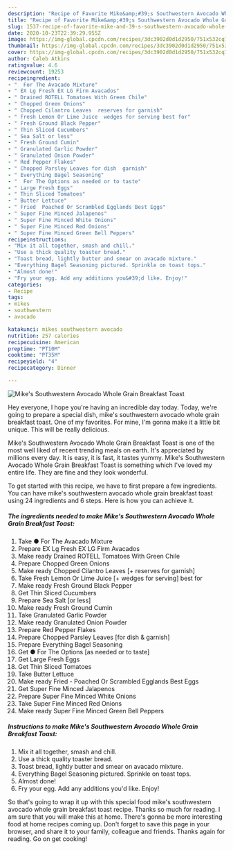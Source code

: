 ```yaml
---
description: "Recipe of Favorite Mike&amp;#39;s Southwestern Avocado Whole Grain Breakfast Toast"
title: "Recipe of Favorite Mike&amp;#39;s Southwestern Avocado Whole Grain Breakfast Toast"
slug: 1537-recipe-of-favorite-mike-and-39-s-southwestern-avocado-whole-grain-breakfast-toast
date: 2020-10-23T22:39:29.955Z
image: https://img-global.cpcdn.com/recipes/3dc3902d0d1d2950/751x532cq70/mikes-southwestern-avocado-whole-grain-breakfast-toast-recipe-main-photo.jpg
thumbnail: https://img-global.cpcdn.com/recipes/3dc3902d0d1d2950/751x532cq70/mikes-southwestern-avocado-whole-grain-breakfast-toast-recipe-main-photo.jpg
cover: https://img-global.cpcdn.com/recipes/3dc3902d0d1d2950/751x532cq70/mikes-southwestern-avocado-whole-grain-breakfast-toast-recipe-main-photo.jpg
author: Caleb Atkins
ratingvalue: 4.6
reviewcount: 19253
recipeingredient:
- "  For The Avacado Mixture"
- " EX Lg Fresh EX LG Firm Avacados"
- " Drained ROTELL Tomatoes With Green Chile"
- " Chopped Green Onions"
- " Chopped Cilantro Leaves  reserves for garnish"
- " Fresh Lemon Or Lime Juice  wedges for serving best for"
- " Fresh Ground Black Pepper"
- " Thin Sliced Cucumbers"
- " Sea Salt or less"
- " Fresh Ground Cumin"
- " Granulated Garlic Powder"
- " Granulated Onion Powder"
- " Red Pepper Flakes"
- " Chopped Parsley Leaves for dish  garnish"
- " Everything Bagel Seasoning"
- "  For The Options as needed or to taste"
- " Large Fresh Eggs"
- " Thin Sliced Tomatoes"
- " Butter Lettuce"
- " Fried  Poached Or Scrambled Egglands Best Eggs"
- " Super Fine Minced Jalapenos"
- " Super Fine Minced White Onions"
- " Super Fine Minced Red Onions"
- " Super Fine Minced Green Bell Peppers"
recipeinstructions:
- "Mix it all together, smash and chill."
- "Use a thick quality toaster bread."
- "Toast bread, lightly butter and smear on avacado mixture."
- "Everything Bagel Seasoning pictured. Sprinkle on toast tops."
- "Almost done!"
- "Fry your egg. Add any additions you&#39;d like. Enjoy!"
categories:
- Recipe
tags:
- mikes
- southwestern
- avocado

katakunci: mikes southwestern avocado 
nutrition: 257 calories
recipecuisine: American
preptime: "PT10M"
cooktime: "PT35M"
recipeyield: "4"
recipecategory: Dinner

---
```



![Mike&#39;s Southwestern Avocado Whole Grain Breakfast Toast](https://img-global.cpcdn.com/recipes/3dc3902d0d1d2950/751x532cq70/mikes-southwestern-avocado-whole-grain-breakfast-toast-recipe-main-photo.jpg)

Hey everyone, I hope you're having an incredible day today. Today, we're going to prepare a special dish, mike&#39;s southwestern avocado whole grain breakfast toast. One of my favorites. For mine, I'm gonna make it a little bit unique. This will be really delicious.

Mike&#39;s Southwestern Avocado Whole Grain Breakfast Toast is one of the most well liked of recent trending meals on earth. It's appreciated by millions every day. It is easy, it is fast, it tastes yummy. Mike&#39;s Southwestern Avocado Whole Grain Breakfast Toast is something which I've loved my entire life. They are fine and they look wonderful.




To get started with this recipe, we have to first prepare a few ingredients. You can have mike&#39;s southwestern avocado whole grain breakfast toast using 24 ingredients and 6 steps. Here is how you can achieve it.

<!--inarticleads1-->

##### The ingredients needed to make Mike&#39;s Southwestern Avocado Whole Grain Breakfast Toast:

1. Take  ● For The Avacado Mixture
1. Prepare  EX Lg Fresh EX LG Firm Avacados
1. Make ready  Drained ROTELL Tomatoes With Green Chile
1. Prepare  Chopped Green Onions
1. Make ready  Chopped Cilantro Leaves [+ reserves for garnish]
1. Take  Fresh Lemon Or Lime Juice [+ wedges for serving] best for
1. Make ready  Fresh Ground Black Pepper
1. Get  Thin Sliced Cucumbers
1. Prepare  Sea Salt [or less]
1. Make ready  Fresh Ground Cumin
1. Take  Granulated Garlic Powder
1. Make ready  Granulated Onion Powder
1. Prepare  Red Pepper Flakes
1. Prepare  Chopped Parsley Leaves [for dish &amp; garnish]
1. Prepare  Everything Bagel Seasoning
1. Get  ● For The Options [as needed or to taste]
1. Get  Large Fresh Eggs
1. Get  Thin Sliced Tomatoes
1. Take  Butter Lettuce
1. Make ready  Fried - Poached Or Scrambled Egglands Best Eggs
1. Get  Super Fine Minced Jalapenos
1. Prepare  Super Fine Minced White Onions
1. Take  Super Fine Minced Red Onions
1. Make ready  Super Fine Minced Green Bell Peppers




<!--inarticleads2-->

##### Instructions to make Mike&#39;s Southwestern Avocado Whole Grain Breakfast Toast:

1. Mix it all together, smash and chill.
1. Use a thick quality toaster bread.
1. Toast bread, lightly butter and smear on avacado mixture.
1. Everything Bagel Seasoning pictured. Sprinkle on toast tops.
1. Almost done!
1. Fry your egg. Add any additions you&#39;d like. Enjoy!




So that's going to wrap it up with this special food mike&#39;s southwestern avocado whole grain breakfast toast recipe. Thanks so much for reading. I am sure that you will make this at home. There's gonna be more interesting food at home recipes coming up. Don't forget to save this page in your browser, and share it to your family, colleague and friends. Thanks again for reading. Go on get cooking!
